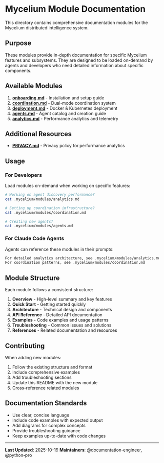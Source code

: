 # Mycelium Module Documentation

This directory contains comprehensive documentation modules for the Mycelium distributed intelligence system.

## Purpose

These modules provide in-depth documentation for specific Mycelium features and subsystems. They are designed to be loaded on-demand by agents and developers who need detailed information about specific components.

## Available Modules

1. **[onboarding.md](./modules/onboarding.md)** - Installation and setup guide
2. **[coordination.md](./modules/coordination.md)** - Dual-mode coordination system
3. **[deployment.md](./modules/deployment.md)** - Docker & Kubernetes deployment
4. **[agents.md](./modules/agents.md)** - Agent catalog and creation guide
5. **[analytics.md](./modules/analytics.md)** - Performance analytics and telemetry

## Additional Resources

- **[PRIVACY.md](./PRIVACY.md)** - Privacy policy for performance analytics

## Usage

### For Developers

Load modules on-demand when working on specific features:

```bash
# Working on agent discovery performance?
cat .mycelium/modules/analytics.md

# Setting up coordination infrastructure?
cat .mycelium/modules/coordination.md

# Creating new agents?
cat .mycelium/modules/agents.md
```

### For Claude Code Agents

Agents can reference these modules in their prompts:

```markdown
For detailed analytics architecture, see .mycelium/modules/analytics.md
For coordination patterns, see .mycelium/modules/coordination.md
```

## Module Structure

Each module follows a consistent structure:

1. **Overview** - High-level summary and key features
2. **Quick Start** - Getting started quickly
3. **Architecture** - Technical design and components
4. **API Reference** - Detailed API documentation
5. **Examples** - Code examples and usage patterns
6. **Troubleshooting** - Common issues and solutions
7. **References** - Related documentation and resources

## Contributing

When adding new modules:

1. Follow the existing structure and format
2. Include comprehensive examples
3. Add troubleshooting sections
4. Update this README with the new module
5. Cross-reference related modules

## Documentation Standards

- Use clear, concise language
- Include code examples with expected output
- Add diagrams for complex concepts
- Provide troubleshooting guidance
- Keep examples up-to-date with code changes

---

**Last Updated**: 2025-10-19
**Maintainers**: @documentation-engineer, @python-pro

